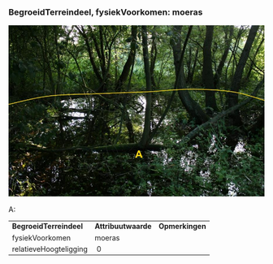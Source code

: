 ### BegroeidTerreindeel, fysiekVoorkomen: moeras

![](media/7f1b8eb385b007ab36297d103f060fa38ae6cbb4.jpg)

A:

|                         |                     |                 |
|-------------------------|---------------------|-----------------|
| **BegroeidTerreindeel** | **Attribuutwaarde** | **Opmerkingen** |
| fysiekVoorkomen         | moeras              |                 |
| relatieveHoogteligging  |  0                  |                 |
